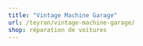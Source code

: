 ```yaml
---
title: "Vintage Machine Garage"
url: /teyran/vintage-machine-garage/
shop: réparation de voitures
---
```


